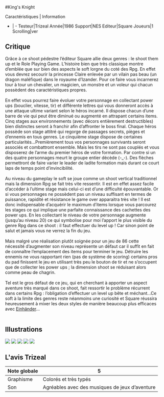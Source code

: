 #King's Knight

Caractéristiques | Information
- | -
Testeur|Trizeal
Année|1986
Support|NES
Editeur|Square
Joueurs|1
Scrolling|ver

## Critique
Grâce à ce shoot pédestre l’éditeur Square allie deux genres : le shoot them up et le Role Playing Game. L’histoire bien que très classique montre d’emblée que sur bien des aspects le soft lorgne du coté des Rpg. En effet vous devrez secourir la princesse Claire enlevée par un vilain pas beau (un dragon maléfique) dans le royaume d’Izander. Pour ce faire vous incarnerez tour à tour un chevalier, un magicien, un monstre et un voleur qui chacun possèdent des caractéristiques propres.<br/><br/>En effet vous pourrez faire évoluer votre personnage en collectant power ups (bouclier, vitesse, tir) et différente lettres qui vous donneront accès à une attaque ultime variant selon le héros incarné. Il dispose chacun d’une barre de vie qui peut être diminué ou augmenté en attrapant certains items. Cinq stages aux environnements (avec décors entièrement destructibles) bien distinctes seront à franchir afin d’affronter le boss final. Chaque héros possède son stage attitré qui regorge de passages secrets, pièges et d’ennemis en tous genres. Le cinquième stage dispose de certaines particularités…Premièrement tous vos personnages survivants seront associés et combattront ensemble. Mais les tirs ne sont pas couplés et vous disposerez de l’arme du premier héros de votre formation. Par contre si un des quatre personnages meurt le groupe entier décède (-_-). Des flèches permettront de faire varier le leader de ladite formation mais durant ce court laps de temps point d’invincibilité.<br/><br/>Au niveau du gameplay le soft se joue comme un shoot vertical traditionnel mais la dimension Rpg se fait très vite ressentir. Il est en effet assez facile d’accéder à l’ultime stage mais celui-ci est d’une difficulté épouvantable. Or si vous personnages ne possèdent pas un niveau suffisant en termes de puissance, rapidité et résistance le game over apparaitra très vite ! Il est donc indispensable d’acquérir le maximum d’items lorsque vous parcourez les stages ce qui implique une parfaite connaissance des cachettes des power ups. En les collectant le niveau de votre personnage augmente (jusqu’au niveau 20) ce qui symbolise pour moi l’apport le plus visible du genre Rpg dans ce shoot : il faut effectuer du level up ! Car sinon point de salut et jamais vous ne verrez la fin du jeu.<br/><br/>Mais malgré une réalisation plutôt soignée pour un jeu de 86 cette nécessité d’augmenter son niveau représente un défaut car il suffit en fait de connaître l’emplacement des items pour terminer le jeu. Détruire les ennemis ne vous rapportant rien (pas de système de scoring) certains pros du pad finissent le jeu en utilisant très peu le bouton de tir et ne s’occupent que de collecter les power ups ; la dimension shoot se réduisant alors comme peau de chagrin.<br/><br/>Tel est le gros défaut de ce jeu, qui en cherchant à apporter un aspect aventure très marqué dans ce shoot, fait ressortir le problème récurrent dans certains Rpg : l’obligation d’effectuer un level up bête et méchant…Ce soft à la limite des genres reste néanmoins une curiosité et Square réussira heureusement à mixer les deux styles de manière beaucoup plus efficaces avec <a href="index.php?page=fiche&id=193"> Einhänder</a>...<br/><br/>

## Illustrations
![](http://www.shmup.com/images/thumbs/img_fiche_1_1296.png)
![](http://www.shmup.com/images/thumbs/img_fiche_2_1296.png)
![](http://www.shmup.com/images/thumbs/img_fiche_3_1296.png)
![](http://www.shmup.com/images/thumbs/)
![](http://www.shmup.com/images/thumbs/)

## L'avis Trizeal
Note globale|5
-|-
Graphisme|Colorés et très typés 
Son|Agréables avec des musiques de jeux d’aventure 
